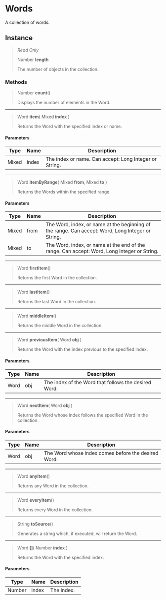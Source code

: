 # Words
A collection of words.

## Instance
> *Read Only* 
> 
> Number **length** 
>
> The number of objects in the collection.

### Methods
> Number **count**()
> 
> Displays the number of elements in the Word.
*** 
> Word **item**( Mixed **index** )
> 
> Returns the Word with the specified index or name.
#### Parameters
| Type | Name | Description |
|---|---|---|
| Mixed | index | The index or name. Can accept: Long Integer or String. |

*** 
> Word **itemByRange**( Mixed **from**, Mixed **to** )
> 
> Returns the Words within the specified range.
#### Parameters
| Type | Name | Description |
|---|---|---|
| Mixed | from | The Word, index, or name at the beginning of the range. Can accept: Word, Long Integer or String. |
| Mixed | to | The Word, index, or name at the end of the range. Can accept: Word, Long Integer or String. |

*** 
> Word **firstItem**()
> 
> Returns the first Word in the collection.
*** 
> Word **lastItem**()
> 
> Returns the last Word in the collection.
*** 
> Word **middleItem**()
> 
> Returns the middle Word in the collection.
*** 
> Word **previousItem**( Word **obj** )
> 
> Returns the Word with the index previous to the specified index.
#### Parameters
| Type | Name | Description |
|---|---|---|
| Word | obj | The index of the Word that follows the desired Word. |

*** 
> Word **nextItem**( Word **obj** )
> 
> Returns the Word whose index follows the specified Word in the collection.
#### Parameters
| Type | Name | Description |
|---|---|---|
| Word | obj | The Word whose index comes before the desired Word. |

*** 
> Word **anyItem**()
> 
> Returns any Word in the collection.
*** 
> Word **everyItem**()
> 
> Returns every Word in the collection.
*** 
> String **toSource**()
> 
> Generates a string which, if executed, will return the Word.
*** 
> Word **[]**( Number **index** )
> 
> Returns the Word with the specified index.
#### Parameters
| Type | Name | Description |
|---|---|---|
| Number | index | The index. |


